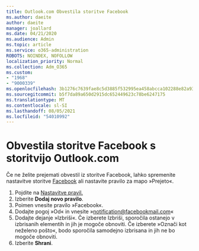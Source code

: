 ```yaml
---
title: Outlook.com Obvestila storitve Facebook
ms.author: daeite
author: daeite
manager: joallard
ms.date: 04/21/2020
ms.audience: Admin
ms.topic: article
ms.service: o365-administration
ROBOTS: NOINDEX, NOFOLLOW
localization_priority: Normal
ms.collection: Adm_O365
ms.custom:
- "1968"
- "9000339"
ms.openlocfilehash: 3b1276c7639fae8c5d3885f532995ea458abcca102288e82a9324a2f5d4bcfee
ms.sourcegitcommit: b5f7da89a650d2915dc652449623c78be6247175
ms.translationtype: MT
ms.contentlocale: sl-SI
ms.lasthandoff: 08/05/2021
ms.locfileid: "54010992"
---
```

# <a name="facebook-notifications-using-outlookcom"></a>Obvestila storitve Facebook s storitvijo Outlook.com

Če ne želite prejemati obvestil iz storitve Facebook, lahko spremenite nastavitve storitve [Facebook](https://aka.ms/facebook-notifications-settings) ali nastavite pravilo za mapo »Prejeto«.

1. Pojdite na [Nastavitve pravil.](https://outlook.live.com/mail/options/mail/rules/inboxRules)
1. Izberite **Dodaj novo pravilo**.
1. Poimen vnesite pravilo »Facebook«.
1. Dodajte pogoj »Od« in vnesite »notification@facebookmail.com«
1. Dodajte dejanje »Izbriši«. Če izberete Izbriši, sporočila ostanejo v izbrisanih elementih in jih je mogoče obnoviti. Če izberete »Označi kot neželeno pošto«, bodo sporočila samodejno izbrisana in jih ne bo mogoče obnoviti.
1. Izberite **Shrani**.